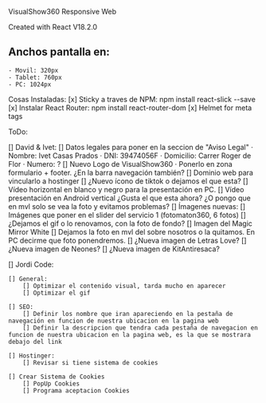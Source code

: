 VisualShow360 Responsive Web

Created with React V18.2.0

## Anchos pantalla en:
    - Movil: 320px
    - Tablet: 760px
    - PC: 1024px

Cosas Instaladas:
    [x] Sticky a traves de NPM:
        npm install react-slick --save
    [x] Instalar React Router:
        npm install react-router-dom
    [x] Helmet for meta tags

ToDo:

[] David & Ivet:
    [] Datos legales para poner en la seccion de "Aviso Legal" 
        · Nombre: Ivet Casas Prados
        · DNI: 39474056F
        · Domicilio: Carrer Roger de Flor
        · Numero: ?
    [] Nuevo Logo de VisualShow360
        · Ponerlo en zona formulario + footer. ¿En la barra navegación también?
    [] Dominio web para vincularlo a hostinger
    [] ¿Nuevo ícono de  tiktok o dejamos el que esta?
    [] Vídeo horizontal en blanco y negro para la presentación en PC.
    [] Vídeo presentación en Android vertical ¿Gusta el que esta ahora? ¿O pongo que en mvl solo se vea la foto y evitamos problemas?
    [] Ímagenes nuevas:
        [] Imágenes que poner en el slider del servicio 1 (fotomaton360, 6 fotos)
        [] ¿Dejamos el gif o lo renovamos, con la foto de fondo?
        [] Imagen del Magic Mirror White
        [] Dejamos la foto en mvl del sobre nosotros o la quitamos. En PC decirme que foto ponendremos.
        [] ¿Nueva imagen de Letras Love?
        [] ¿Nueva imagen de Neones?
        [] ¿Nueva imagen de KitAntiresaca?


[] Jordi Code:

    [] General:
        [] Optimizar el contenido visual, tarda mucho en aparecer
        [] Optimizar el gif

    [] SEO: 
        [] Definir los nombre que iran apareciendo en la pestaña de navegación en funcion de nuestra ubicacion en la pagina web
        [] Definir la descripcion que tendra cada pestaña de navegacion en funcion de nuestra ubicacion en la pagina web, es la que se mostrara debajo del link

    [] Hostinger:
        [] Revisar si tiene sistema de cookies
    
    [] Crear Sistema de Cookies
        [] PopUp Cookies
        [] Programa aceptacion Cookies
